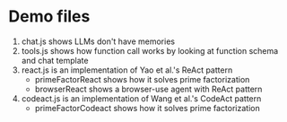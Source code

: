 # Demo files
1. chat.js shows LLMs don't have memories
2. tools.js shows how function call works by looking at function schema and chat template
3. react.js is an implementation of Yao et al.'s ReAct pattern
    * primeFactorReact shows how it solves prime factorization 
    * browserReact shows a browser-use agent with ReAct pattern
4. codeact.js is an implementation of Wang et al.'s CodeAct pattern
    * primeFactorCodeact shows how it solves prime factorization 
